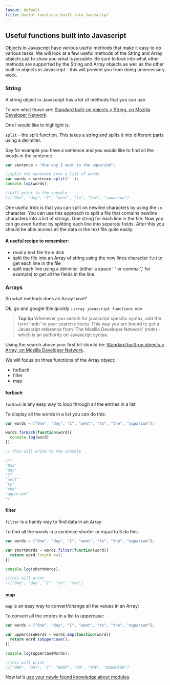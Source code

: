 ```yaml
---
layout: default
title: Useful functions built into Javascript
---
```


## Useful functions built into Javascript

Objects in Javascript have various useful methods that make it easy to do various tasks. We will look at a few useful methods of the String and Array objects just to show you what is possible. Be sure to look into what other methods are supported by the String and Array objects as well as the other built-in objects in Javascript - this will prevent you from doing unnecessary work.

### String

A string object in Javascript has a lot of methods that you can use.

To see what those are: [Standard built-on objects > String, on Mozilla Developer Network]( https://developer.mozilla.org/en-US/docs/Web/JavaScript/Reference/Global_Objects/String).

One I would like to highlight is:

`split` - the split function. This takes a string and splits it into different parts using a delimiter.

Say for example you have a sentence and you would like to find all the words in the sentence.

```javascript
var sentence = "One day I went to the aquarium";

//split the sentence into a list of words
var words = sentence.split(' ');
console.log(words);

//will print to the console
//["One", "day", "I", "went", "to", "the", "aquarium"]

```

One useful trick is that you can split on newline characters by using the `\n` character. You can use this approach to split a file that contains newline characters into a list of strings. One string for each line in the file. Now you can go even further by splitting each line into separate fields. After this you should be able access all the data in the text file quite easily.

#### A useful recipe to remember:

* read a text file from disk
* split the file into an Array of string using the new lines character (`\n`) to get each line in the file
* split each line using a delimiter (either a space ' ' or comma ',' for example) to get all the fields in the line.

### Arrays

So what methods does an Array have?

Ok, go and google this quickly : `array javascript functions mdn`

> **Top tip** Whenever you search for javascript specific syntax, add the term 'mdn' to your search criteria.
This way you are bound to get a Javascript reference from 'The Mozilla Developer Network' (mdn) - which is an authority on Javascript syntax.

Using the search above your first hit should be: [Standard built-on objects > Array, on Mozilla Developer Network](https://developer.mozilla.org/en-US/docs/Web/JavaScript/Reference/Global_Objects/Array).

We will focus on three functions of the Array object:

* forEach
* filter
* map

#### forEach

`forEach` is any easy way to loop through all the entries in a list

To display all the words in a list you can do this:

```javascript
var words = ["One", "day", "I", "went", "to", "the", "aquarium"];

words.forEach(function(word){
  console.log(word)
});

// this will write to the console

/**
"One"
"day"
"I"
"went"
"to"
"the"
"aquarium"
*/
```

#### filter

`filter` is a handy way to find data in an Array

To find all the words in a sentence shorter or equal to 3 do this:

```javascript
var words = ["One", "day", "I", "went", "to", "the", "aquarium"];

var shortWords = words.filter(function(word){
  return word.length <=3;
});

console.log(shortWords);

//this will print
//["One", "day", "I", "to", "the"]

```
#### map

`map` is an easy way to convert/change all the values in an Array:

To convert all the entries in a list to uppercase:

```javascript
var words = ["One", "day", "I", "went", "to", "the", "aquarium"];

var uppercaseWords = words.map(function(word){
  return word.toUpperCase();
});

console.log(uppercaseWords);

//this will print
//["ONE", "DAY", "I", "WENT", "TO", "THE", "AQUARIUM"]
```

Now let's [use your newly found knowledge about modules](lets-get-modular.html).

